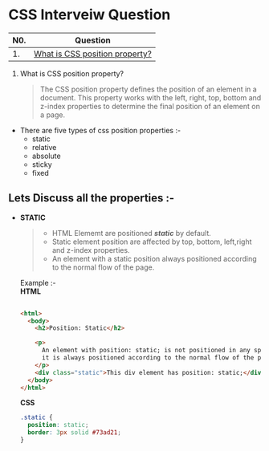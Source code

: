 # CSS Interveiw Question

| N0. | Question                                                        |
| --- | --------------------------------------------------------------- |
| 1.  | [What is CSS position property?](#What-is-CSS-position-property) |

1. What is CSS position property?
   > The CSS position property defines the position of an element in a document. This property works with the left, right, top, bottom and z-index properties to determine the final position of an element on a page.

- There are five types of css position properties :-
  - static
  - relative
  - absolute
  - sticky
  - fixed

## Lets Discuss all the properties :-

- **STATIC**

  > - HTML Elememt are positioned **_static_** by default.
  > - Static element position are affected by top, bottom, left,right and z-index properties.
  > - An element with a static position always positioned according to the normal flow of the page.

  Example :-  
   **HTML**

  ```html
 
  <html>
    <body>
      <h2>Position: Static</h2>

      <p>
        An element with position: static; is not positioned in any special way;
        it is always positioned according to the normal flow of the page:
      </p>
      <div class="static">This div element has position: static;</div>
    </body>
  </html>
  ```

  **CSS**

  ```css
  .static {
    position: static;
    border: 3px solid #73ad21;
  }
  ```
